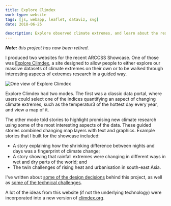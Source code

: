 ```yaml
---
title: Explore Climdex
work-type: website
tags: [js, webapp, leaflet, dataviz, svg]
date: 2018-06-25

description: Explore observed climate extremes, and learn about the research into them.
---
```

_**Note:** this project has now been retired._

I produced two websites for the recent ARCCSS Showcase. One of those was [Explore Climdex](https://exploreclimdex.org), a site designed to allow people to either explore our massive datasets of climate extremes on their own or to be walked through interesting aspects of extremes research in a guided way.

![One view of Explore Climdex](/images/exploreclimdex.png)

Explore Climdex had two modes. The first was a classic data portal, where users could select one of the indices quantifying an aspect of changing  climate extremes, such as the temperatur3 of the hottest day every year, and view a map of it.

The other mode told stories to highlight promising new climate research using some of the most interesting aspects of the data. These guided stories combined changing map layers with text and graphics. Example stories that I built for the showcase included:

* A story explaining how the shrinking difference between nights and days was a fingerprint of climate change;
* A story showing that rainfall extremes were changing in different ways in wet and dry parts of the world; and
* The twin challenges of rising heat and urbanisation in south-east Asia.

I've written about [some of the design decisions](http://climateextremes.org.au/arccss-showcase-projects/) behind this project, as well as [some of the technical challenges](https://medium.com/@jamesgoldie/challenges-visualising-climate-extremes-with-leaflet-7a407162d75f).

A lot of the ideas from this website (if not the underlying technology) were incorporated into a new version of [climdex.org](climdex.org).
